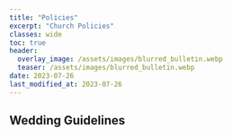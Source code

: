 ```yaml
---
title: "Policies"
excerpt: "Church Policies"
classes: wide
toc: true
header:
  overlay_image: /assets/images/blurred_bulletin.webp
  teaser: /assets/images/blurred_bulletin.webp
date: 2023-07-26
last_modified_at: 2023-07-26
---
```


## Wedding Guidelines

<object data="{{ site.url }}/assets/documents/Wedding-Guidelines-draft-2023-05-16.pdf" width="70%" height="70%" type='application/pdf'></object>
